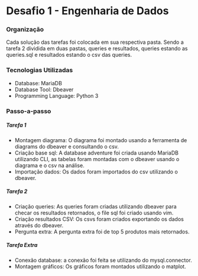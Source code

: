 # Desafio 1 - Engenharia de Dados

### Organização
Cada solução das tarefas foi colocada em sua respectiva pasta.
Sendo a tarefa 2 dividida em duas pastas, queries e resultados, queries estando as queries.sql e resultados estando o csv das queries.

### Tecnologias Utilizadas
- Database: MariaDB
- Database Tool: Dbeaver
- Programming Language: Python 3

### Passo-a-passo
##### Tarefa 1
- Montagem diagrama: O diagrama foi montado usando a ferramenta de diagrams do dbeaver e consultando o csv.
- Criação base sql: A database adventure foi criada usando MariaDB utilizando CLI, as tabelas foram montadas com o dbeaver usando o diagrama e o csv na análise.
- Importação dados: Os dados foram importados do csv utilizando o dbeaver.

##### Tarefa 2
- Criação queries: As queries foram criadas utilizando dbeaver para checar os resultados retornados, o file sql foi criado usando vim.
- Criação resultados CSV: Os csvs foram criados exportando os dados através do dbeaver.
- Pergunta extra: A pergunta extra foi de top 5 produtos mais retornados.

##### Tarefa Extra
- Conexão database: a conexão foi feita se utilizando do mysql.connector.
- Montagem gráficos: Os gráficos foram montados utilizando o matplot.
